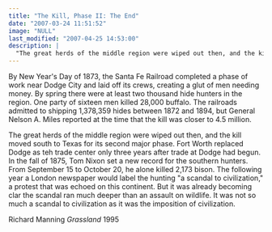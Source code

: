 ```yaml
---
title: "The Kill, Phase II: The End"
date: "2007-03-24 11:51:52"
image: "NULL"
last_modified: "2007-04-25 14:53:00"
description: |
  "The great herds of the middle region were wiped out then, and the kill moved south to Texas for its second major phase..."
---
```


By New Year's Day of 1873, the Santa Fe Railroad completed a phase of work near Dodge City and laid off its crews, creating a glut of men needing money. By spring there were at least two thousand hide hunters in the region. One party of sixteen men killed 28,000 buffalo. The railroads admitted to shipping 1,378,359 hides between 1872 and 1894, but General Nelson A. Miles reported at the time that the kill was closer to 4.5 million.

   The great herds of the middle region were wiped out then, and the kill moved south to Texas for its second major phase. Fort Worth replaced Dodge as teh trade center only three years after trade at Dodge had begun. In the fall of 1875, Tom Nixon set a new record for the southern hunters. From September 15 to October 20, he alone killed 2,173 bison. The following year a London newspaper would label the hunting "a scandal to civilization," a protest that was echoed on this continent. But it was already becoming clar the scandal ran much deeper than an assault on wildlife. It was not so much a scandal to civilization as it was the imposition of civilization.

Richard Manning
<i>Grassland</i>
1995
